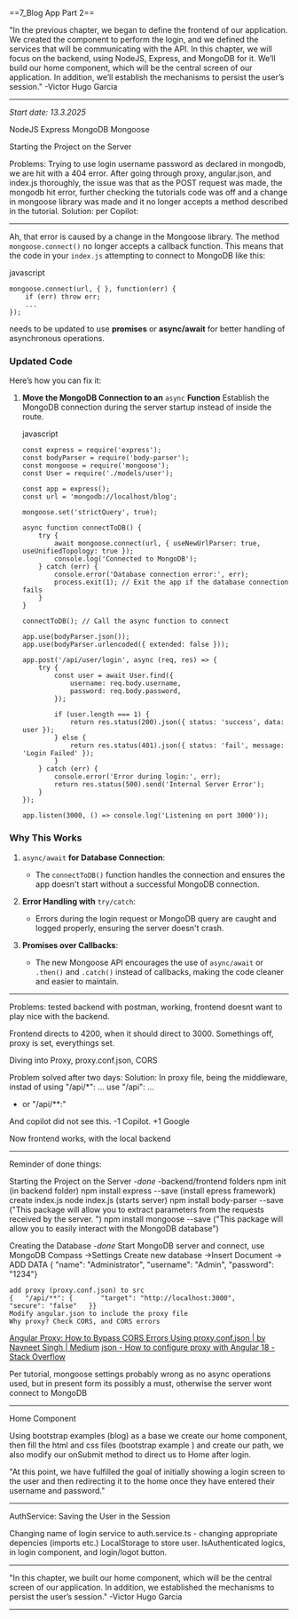 ==7_Blog App Part 2==

"In the previous chapter, we began to define the frontend of our application. We created the component to perform the login, and we defined the services that will be communicating with the API. In this chapter, we will focus on the backend, using NodeJS, Express, and MongoDB for it. We’ll build our home component, which will be the central screen of our application. In addition, we’ll establish the mechanisms to persist the user’s session." -Victor Hugo Garcia

---
*Start date: 13.3.2025*

NodeJS
Express
MongoDB
Mongoose

Starting the Project on the Server

Problems:
Trying to use login username password as declared in mongodb, we are hit with a 404 error. After going through proxy, angular.json, and index.js thoroughly, the issue was that as the POST request was made, the mongodb hit error, further checking the tutorials code was off and a change in mongoose library was made and it no longer accepts a method described in the tutorial.
Solution: per Copilot:

---

Ah, that error is caused by a change in the Mongoose library. The method `mongoose.connect()` no longer accepts a callback function. This means that the code in your `index.js` attempting to connect to MongoDB like this:

javascript

```
mongoose.connect(url, { }, function(err) {
    if (err) throw err;
    ...
});
```

needs to be updated to use **promises** or **async/await** for better handling of asynchronous operations.

### Updated Code

Here’s how you can fix it:

1. **Move the MongoDB Connection to an** `async` **Function** Establish the MongoDB connection during the server startup instead of inside the route.
    
    javascript
    
    ```
    const express = require('express');
    const bodyParser = require('body-parser');
    const mongoose = require('mongoose');
    const User = require('./models/user');
    
    const app = express();
    const url = 'mongodb://localhost/blog';
    
    mongoose.set('strictQuery', true);
    
    async function connectToDB() {
        try {
            await mongoose.connect(url, { useNewUrlParser: true, useUnifiedTopology: true });
            console.log('Connected to MongoDB');
        } catch (err) {
            console.error('Database connection error:', err);
            process.exit(1); // Exit the app if the database connection fails
        }
    }
    
    connectToDB(); // Call the async function to connect
    
    app.use(bodyParser.json());
    app.use(bodyParser.urlencoded({ extended: false }));
    
    app.post('/api/user/login', async (req, res) => {
        try {
            const user = await User.find({
                username: req.body.username,
                password: req.body.password,
            });
    
            if (user.length === 1) {
                return res.status(200).json({ status: 'success', data: user });
            } else {
                return res.status(401).json({ status: 'fail', message: 'Login Failed' });
            }
        } catch (err) {
            console.error('Error during login:', err);
            return res.status(500).send('Internal Server Error');
        }
    });
    
    app.listen(3000, () => console.log('Listening on port 3000'));
    ```
    

### Why This Works

1. `async/await` **for Database Connection**:
    
    - The `connectToDB()` function handles the connection and ensures the app doesn't start without a successful MongoDB connection.
        
2. **Error Handling with** `try/catch`:
    
    - Errors during the login request or MongoDB query are caught and logged properly, ensuring the server doesn't crash.
        
3. **Promises over Callbacks**:
    
    - The new Mongoose API encourages the use of `async/await` or `.then()` and `.catch()` instead of callbacks, making the code cleaner and easier to maintain.
    
---
Problems:
tested backend with postman, working, frontend doesnt want to play nice with the backend.

Frontend directs to 4200, when it should direct to 3000. Somethings off, proxy is set, everythings set.

Diving into Proxy, proxy.conf.json, CORS

Problem solved after two days:
Solution:
In proxy file, being the middleware, instad of using "/api/*": ... use "/api": ... 
- or "/api/**:"

And copilot did not see this. -1 Copilot. +1 Google

Now frontend works, with the local backend

---
Reminder of done things:

Starting the Project on the Server -*done*
	-backend/frontend folders
	npm init (in backend folder)
	npm install express --save (install epress framework)
	create index.js
	node index.js (starts server)
	npm install body-parser --save ("This package will allow you to extract parameters from the requests received by the server. ")
	npm install mongoose --save ("This package will allow you to easily interact with the MongoDB database")

Creating the Database -*done*
	Start MongoDB server and connect, use MongoDB Compass
	->Settings
	Create new database
	->Insert Document -> ADD DATA
	{  "name": "Administrator",  "username": "Admin",  "password": "1234"}

	add proxy (proxy.conf.json) to src
	{   "/api/**": {       "target": "http://localhost:3000",       "secure": "false"   }}
	Modify angular.json to include the proxy file
	Why proxy? Check CORS, and CORS errors
[Angular Proxy: How to Bypass CORS Errors Using proxy.conf.json | by Navneet Singh | Medium](https://medium.com/@navneetskahlon/angular-proxy-how-to-bypass-cors-errors-using-proxy-conf-json-7ee80509d399)
[json - How to configure proxy with Angular 18 - Stack Overflow](https://stackoverflow.com/questions/78778622/how-to-configure-proxy-with-angular-18)

Per tutorial, mongoose settings probably wrong as no async operations used, but in present form its possibly a must, otherwise the server wont connect to MongoDB

---

Home Component

Using bootstrap examples (blog) as a base we create our home component, then fill the html and css files (bootstrap example ) and create our path, we also modify our onSubmit method to direct us to Home after login.

"At this point, we have fulfilled the goal of initially showing a login screen to the user and then redirecting it to the home once they have entered their username and password."

---

AuthService: Saving the User in the Session

Changing name of login service to auth.service.ts - changing appropriate depencies (imports etc.)
LocalStorage to store user.
IsAuthenticated logics, in login component, and login/logot button.
___

"In this chapter, we built our home component, which will be the central screen of our application. In addition, we established the mechanisms to persist the user’s session." -Victor Hugo Garcia

---
